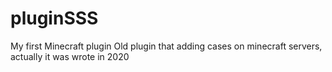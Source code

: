 # pluginSSS
My first Minecraft plugin
Old plugin that adding cases on minecraft servers, actually it was wrote in 2020
